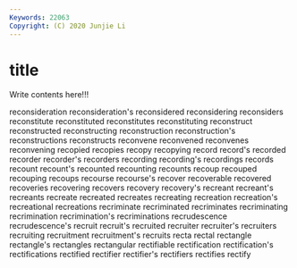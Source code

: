 ```yaml
---
Keywords: 22063
Copyright: (C) 2020 Junjie Li
---
```


# title

Write contents here!!!
 
reconsideration 
reconsideration's 
reconsidered 
reconsidering 
reconsiders 
reconstitute 
reconstituted 
reconstitutes
reconstituting 
reconstruct 
reconstructed 
reconstructing 
reconstruction 
reconstruction's 
reconstructions 
reconstructs 
reconvene 
reconvened
reconvenes 
reconvening 
recopied 
recopies 
recopy 
recopying 
record 
record's 
recorded 
recorder
recorder's 
recorders 
recording 
recording's 
recordings 
records 
recount 
recount's 
recounted 
recounting
recounts 
recoup 
recouped 
recouping 
recoups 
recourse 
recourse's 
recover 
recoverable 
recovered
recoveries 
recovering 
recovers 
recovery 
recovery's 
recreant 
recreant's 
recreants 
recreate 
recreated
recreates 
recreating 
recreation 
recreation's 
recreational 
recreations 
recriminate 
recriminated 
recriminates 
recriminating
recrimination 
recrimination's 
recriminations 
recrudescence 
recrudescence's 
recruit 
recruit's 
recruited 
recruiter 
recruiter's
recruiters 
recruiting 
recruitment 
recruitment's 
recruits 
recta 
rectal 
rectangle 
rectangle's 
rectangles
rectangular 
rectifiable 
rectification 
rectification's 
rectifications 
rectified 
rectifier 
rectifier's 
rectifiers 
rectifies
rectify 
